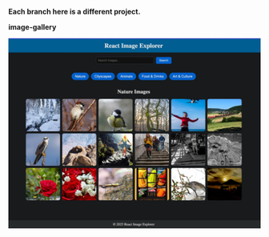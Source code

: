 **Each branch here is a different project.**

**image-gallery**

![image-gallary](./src/assets/project-images/image-gallery.webp)
